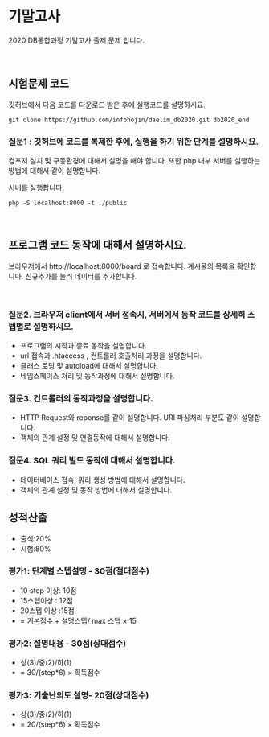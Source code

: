 # 기말고사
2020 DB통합과정 기말고사 출제 문제 입니다.

<br>

## 시험문제 코드
깃허브에서 다음 코드를 다운로드 받은 후에 실행코드를 설명하시요.

```console
git clone https://github.com/infohojin/daelim_db2020.git db2020_end
```

### 질문1 : 깃허브에 코드를 복제한 후에, 실행을 하기 위한 단계를 설명하시요. 
컴포저 설치 및 구동환경에 대해서 설명을 해야 합니다. 또한 php 내부 서버를 실행하는 방법에 대해서 같이 설명합니다.

서버를 실행합니다.
```console
php -S localhost:8000 -t ./public
```

<br>

## 프로그램 코드 동작에 대해서 설명하시요.
브라우저에서 http://localhost:8000/board 로 접속합니다.
계시물의 목록을 확인합니다. 신규추가를 눌러 데이터를 추가합니다.

<br>

### 질문2. 브라우저 client에서 서버 접속시, 서버에서 동작 코드를 상세히 스텝별로 설명하시오.
- 프로그램의 시작과 종료 동작을 설명합니다.
- url 접속과 .htaccess , 컨트롤러 호출처리 과정을 설명합니다.
- 클래스 로딩 및 autoload에 대해서 설명합니다.
- 네임스페이스 처리 및 동작과정에 대해서 설명합니다.

### 질문3. 컨트롤러의 동작과정을 설명합니다.
- HTTP Request와 reponse를 같이 설명합니다. URI 파싱처리 부분도 같이 설명합니다.
- 객체의 관계 설정 및 연결동작에 대해서 설명합니다.

### 질문4. SQL 쿼리 빌드 동작에 대해서 설명합니다.
- 데이터베이스 접속, 쿼리 생성 방법에 대해서 설명합니다.
- 객체의 관계 설정 및 동작 방법에 대해서 설명합니다.


## 성적산출
* 출석:20%
* 시험:80%

### 평가1: 단계별 스텝설명 - 30점(절대점수)
* 10 step 이상: 10점
* 15스텝이상 : 12점
* 20스텝 이상 :15점
* = 기본점수 + 설명스텝/ max 스탭 × 15 

### 평가2: 설명내용 - 30점(상대점수)
* 상(3)/중(2)/하(1)
* = 30/(step*6) × 획득점수

### 평가3: 기술난의도 설명- 20점(상대점수)
* 상(3)/중(2)/하(1)
* = 20/(step*6) × 획득점수